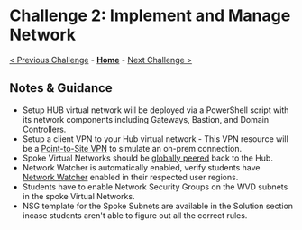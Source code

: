 # Challenge 2: Implement and Manage Network

[< Previous Challenge](./01-Plan-WVD-Architecture.md) - **[Home](./README.md)** - [Next Challenge >](./03-Implement-Manage-Storage.md)

## Notes & Guidance

* Setup HUB virtual network will be deployed via a PowerShell script with its network components including Gateways, Bastion, and Domain Controllers.
* Setup a client VPN to your Hub virtual network - This VPN resource will be a [Point-to-Site VPN](https://docs.microsoft.com/en-us/azure/vpn-gateway/vpn-gateway-howto-point-to-site-resource-manager-portal) to simulate an on-prem connection. 
* Spoke Virtual Networks should be [globally peered]( https://docs.microsoft.com/en-us/azure/virtual-network/virtual-network-peering-overview) back to the Hub.
* Network Watcher is automatically enabled, verify students have [Network Watcher](https://docs.microsoft.com/en-us/azure/network-watcher/network-watcher-create) enabled in their respected user regions. 
* Students have to enable Network Security Groups on the WVD subnets in the spoke Virtual Networks.
* NSG template for the Spoke Subnets are available in the Solution section incase students aren't able to figure out all the correct rules.
